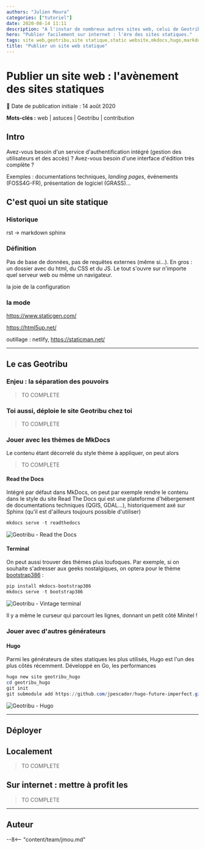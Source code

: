 ```yaml
---
authors: "Julien Moura"
categories: ["tutoriel"]
date: 2020-08-14 11:11
description: "A l'instar de nombreux autres sites web, celui de Geotribu est un site statique. Mais c'est quoi exactement ?"
hero: "Publier facilement sur internet : l'ère des sites statiques."
tags: site web,geotribu,site statique,static website,mkdocs,hugo,markdown
title: "Publier un site web statique"
---
```


# Publier un site web : l'avènement des sites statiques

:calendar: Date de publication initiale : 14 août 2020

**Mots-clés :** web | astuces | Geotribu | contribution

## Intro

Avez-vous besoin d'un service d'authentification intégré (gestion des utilisateurs et des accès) ?
Avez-vous besoin d'une interface d'édition très complète ?

Exemples : documentations techniques, *landing pages*, événements (FOSS4G-FR), présentation de logiciel (GRASS)...

## C'est quoi un site statique

### Historique

rst -> markdown
sphinx

### Définition

Pas de base de données, pas de requêtes externes (même si...).
En gros : un dossier avec du html, du CSS et du JS. Le tout s'ouvre sur n'importe quel serveur web ou même un  navigateur.

la joie de la configuration

### la mode

<https://www.staticgen.com/>

<https://html5up.net/>

outillage : netlify, <https://staticman.net/>

----

## Le cas Geotribu

### Enjeu : la séparation des pouvoirs

> TO COMPLETE

### Toi aussi, déploie le site Geotribu chez toi

> TO COMPLETE

### Jouer avec les thèmes de MkDocs

Le contenu étant décorrelé du style  thème à appliquer, on peut alors

> TO COMPLETE

#### Read the Docs

Intégré par défaut dans MkDocs, on peut par exemple rendre le contenu dans le style du site Read The Docs qui est une plateforme d'hébergement de documentations techniques (QGIS, GDAL...), historiquement axé sur Sphinx (qu'il est d'ailleurs toujours possible d'utiliser)

```powershell
mkdocs serve -t readthedocs
```

![Geotribu - Read the Docs](https://cdn.geotribu.fr/img/tuto/static_web/static_theming_geotribu_rtd.png "Geotribu avec le thème Read the Docs")

#### Terminal

On peut aussi trouver des thèmes plus loufoques. Par exemple, si on souhaite s'adresser aux geeks nostalgiques, on optera pour le thème [bootstrap386](https://gitlab.com/lramage/mkdocs-bootstrap386) :

```powershell
pip install mkdocs-bootstrap386
mkdocs serve -t bootstrap386
```

![Geotribu - Vintage terminal](https://cdn.geotribu.fr/img/tuto/static_web/static_theming_geotribu_dos386.png "Geotribu avec le thème DOS i386")

Il y a même le curseur qui parcourt les lignes, donnant un petit côté Minitel !

### Jouer avec d'autres générateurs

#### Hugo

Parmi les générateurs de sites statiques les plus utilisés, Hugo est l'un des plus côtés récemment. Développé en Go, les performances

```powershell
hugo new site geotribu_hugo
cd geotribu_hugo
git init
git submodule add https://github.com/jpescador/hugo-future-imperfect.git themes/hugo-future-imperfect
```

![Geotribu - Hugo](https://cdn.geotribu.fr/img/tuto/static_web/static_theming_geotribu_hugo_future_imperfect.png "Geotribu avec le thème Future Imperfect du moteur Hugo")


----

## Déployer

## Localement

> TO COMPLETE

## Sur internet : mettre à profit les

> TO COMPLETE

----

## Auteur

--8<-- "content/team/jmou.md"

<!-- Hyperlinks reference -->
[Git]: https://git-scm.com/
[ISE]: https://docs.microsoft.com/fr-fr/powershell/scripting/windows-powershell/ise/introducing-the-windows-powershell-ise
[OSGeo4W]: https://trac.osgeo.org/osgeo4w/wiki/OSGeo4W_fr
